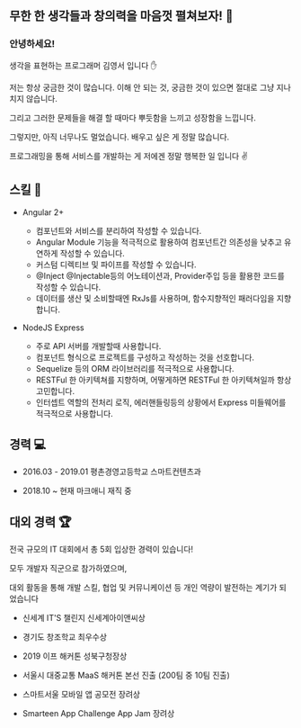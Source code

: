## 무한 한 생각들과 창의력을 마음껏 펼쳐보자! 🚀

### 안녕하세요!

생각을 표현하는 프로그래머 김영서 입니다 ✋

저는 항상 궁금한 것이 많습니다. 이해 안 되는 것, 궁금한 것이 있으면 절대로 그냥 지나치지 않습니다.

그리고 그러한 문제들을 해결 할 때마다 뿌듯함을 느끼고 성장함을 느낍니다.

그렇지만, 아직 너무나도 멀었습니다. 배우고 싶은 게 정말 많습니다.

프로그래밍을 통해 서비스를 개발하는 게 저에겐 정말 행복한 일 입니다 ✌

## 스킬 💪

 * Angular 2+
   * 컴포넌트와 서비스를 분리하여 작성할 수 있습니다.
   * Angular Module 기능을 적극적으로 활용하여 컴포넌트간 의존성을 낮추고 유연하게 작성할 수 있습니다.
   * 커스텀 디렉티브 및 파이프를 작성할 수 있습니다.
   * @Inject @Injectable등의 어노테이션과, Provider주입 등을 활용한 코드를 작성할 수 있습니다.
   * 데이터를 생산 및 소비할때엔 RxJs를 사용하며, 함수지향적인 패러다임을 지향합니다.

 * NodeJS Express
   * 주로 API 서버를 개발할때 사용합니다.
   * 컴포넌트 형식으로 프로젝트를 구성하고 작성하는 것을 선호합니다.
   * Sequelize 등의 ORM 라이브러리를 적극적으로 사용합니다.
   * RESTFul 한 아키텍쳐를 지향하며, 어떻게하면 RESTFul 한 아키텍쳐일까 항상 고민합니다.
   * 인터셉트 역할의 전처리 로직, 에러핸들링등의 상황에서 Express 미들웨어를 적극적으로 사용합니다.

## 경력 💻

* 2016.03 - 2019.01 평촌경영고등학교 스마트컨텐츠과

* 2018.10 ~ 현재 마크애니 재직 중

## 대외 경력 🏆

전국 규모의 IT 대회에서 총 5회 입상한 경력이 있습니다!

모두 개발자 직군으로 참가하였으며,

대외 활동을 통해 개발 스킬, 협업 및 커뮤니케이션 등 개인 역량이 발전하는 계기가 되었습니다 


* 신세계 IT'S 챌린지 신세계아이앤씨상

* 경기도 창조학교 최우수상

* 2019 이프 해커톤 성북구청장상

* 서울시 대중교통 MaaS 해커톤 본선 진출 (200팀 중 10팀 진출)

* 스마트서울 모바일 앱 공모전 장려상

* Smarteen App Challenge App Jam 장려상

